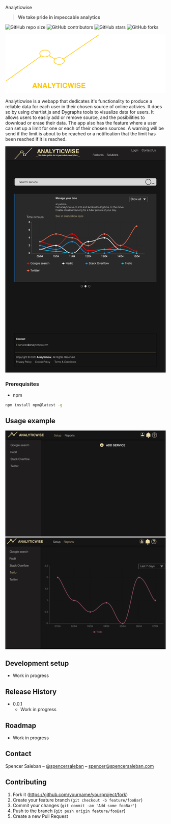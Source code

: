 


Analyticwise
> __We take pride in impeccable analytics__

![GitHub repo size](https://img.shields.io/github/repo-size/spencersaleban/analytichow)
![GitHub contributors](https://img.shields.io/github/contributors/spencersaleban/analytichow)
![GitHub stars](https://img.shields.io/github/stars/spencersaleban/analytichow?style=social)
![GitHub forks](https://img.shields.io/github/forks/spencersaleban/analytichow?style=social)

![](logos.png)
 
Analyticwise is a webapp that dedicates it's functionality to produce a reliable data for each user in their chosen source of online activies. It does so by using chartist.js and Dygraphs tools to visualize data for users. 
It allows users to easily add or remove source, and the posibilities to download or erase their data. The app also has the feature where a user can set up a limit for one or each of their chosen sources. A warning will be send if the limit is about to be reached or a notification that the limit has been reached if it is reached. 

![](landing.png)

### Prerequisites

* npm
```sh
npm install npm@latest -g
```

## Usage example
![](setup.png)
![](Reports.png )

## Development setup

  * Work in progress

## Release History

* 0.0.1
    * Work in progress
<!-- ROADMAP -->
## Roadmap

  * Work in progress

## Contact

Spencer Saleban – [@spencersaleban](https://spencersaleban.com) – spencer@spencersaleban.com 

## Contributing

1. Fork it (<https://github.com/yourname/yourproject/fork>)
2. Create your feature branch (`git checkout -b feature/fooBar`)
3. Commit your changes (`git commit -am 'Add some fooBar'`)
4. Push to the branch (`git push origin feature/fooBar`)
5. Create a new Pull Request


